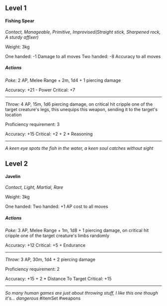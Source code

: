 ## Level 1
#### Fishing Spear
*Contact, Manageable, Primitive, Improvised(Straight stick, Sharpened rock, A sturdy affixer)*

Weight: 3kg

One handed: -1 Damage to all moves
Two handed: -8 Accuracy to all moves
##### Actions

*Poke:* 2 AP, Melee Range + 2m, 1d4 + 1 piercing damage

Accuracy: +21 - Power
Critical: +7

---

*Throw:* 4 AP, 15m, 1d6 piercing damage, on critical hit cripple one of the target creature's legs, this unequips this weapon, sending it to the target's location

Proficiency requirement: 3

Accuracy: +15
Critical: +2 + 2 * Reasoning

---
*A keen eye spots the fish in the water, a keen soul catches without sight*

## Level 2
#### Javelin
*Contact, Light, Martial, Rare*

Weight: 3kg

One handed:
Two handed: +1 AP cost to all moves
##### Actions

*Poke:* 3 AP, Melee Range + 1m, 1d8 + 1 piercing damage, on critical hit cripple one of the target creature's limbs randomly

Accuracy: +12
Critical: +5 + Endurance

---

*Throw:* 3 AP, 30m, 1d4 + 2 piercing damage

Proficiency requirement: 2

Accuracy: +15 + 2 * Distance To Target
Critical: +15

---
*So many human games are just about throwing stuff, I like this one though it's... dangerous*
#itemSet #weapons